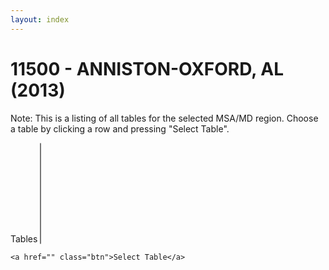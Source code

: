```yaml
---
layout: index
---
```


# 11500 - ANNISTON-OXFORD, AL (2013)

Note: This is a listing of all tables for the selected MSA/MD region. Choose a table by clicking a row and pressing "Select Table". 

<form class="block__bg">
	<label class="form-label-header" for="tables">Tables</label>
	<select id="tables" size="10">
	</select>
	<br />
    	
	<a href="" class="btn">Select Table</a>
</form>